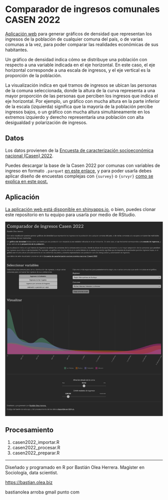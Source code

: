 # Comparador de ingresos comunales CASEN 2022

[Aplicación web](https://bastianoleah.shinyapps.io/casen_comparador_ingresos) para generar gráficos de densidad que representan los ingresos de la población de cualquier comuna del país, o de varias comunas a la vez, para poder comparar las realidades económicas de sus habitantes.

Un gráfico de densidad indica cómo se distribuye una población con respecto a una variable indicada en el eje horizontal. En este caso, el eje horizontal corresponde a una escala de ingresos, y el eje vertical es la proporción de la población.

La visualización indica en qué tramos de ingresos se ubican las personas de la comuna seleccionada, donde la altura de la curva representa a una mayor proporción de las personas que perciben los ingresos que indica el eje horizontal. Por ejemplo, un gráfico con mucha altura en la parte inferior de la escala (izquierda) significa que la mayoría de la población percibe ingresos bajos, o un gráfico con mucha altura simultáneamente en los extremos izquierdo y derecho representaría una población con alta desigualdad y polarización de ingresos.

## Datos
Los datos provienen de la [Encuesta de caracterización socioeconómica nacional (Casen) 2022](https://observatorio.ministeriodesarrollosocial.gob.cl/encuesta-casen-2022).

Puedes descargar la base de la Casen 2022 por comunas con variables de ingreso en formato `.parquet` [en este enlace](https://github.com/bastianolea/casen_comparador_ingresos/raw/main/datos/casen_ingresos.parquet), y para poder usarla debes aplicar diseño de encuestas complejas con `{survey}` o `{srvyr}` [como se explica en este post.](https://bastianolea.rbind.io/blog/casen_introduccion/)

## Aplicación
[La aplicación web está disponible en shinyapps.io](https://bastianoleah.shinyapps.io/casen_comparador_ingresos), o bien, puedes clonar este repositorio en tu equipo para usarla por medio de RStudio.

![Comparador de ingresos Casen](www/comparador_ingresos_casen.jpg "Comparador de ingresos Casen")


## Procesamiento 
1. casen2022_importar.R
2. casen2022_procesar.R
3. casen2022_preparar.R

----

Diseñado y programado en R por Bastián Olea Herrera. Magíster en Sociología, data scientist.

https://bastian.olea.biz

bastianolea arroba gmail punto com